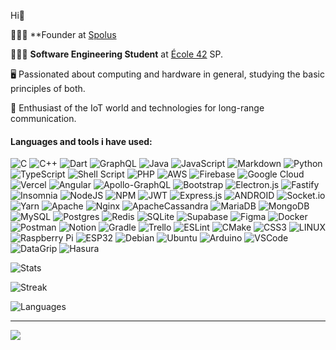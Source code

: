 Hi🖖

👨🏻‍💻 **Founder at [Spolus](https://www.spolus.io/)

👨🏻‍🎓 **Software Engineering Student** at [École 42](https://www.42sp.org.br/) SP.
 
🖥️ Passionated about computing and hardware in general, studying the basic principles of both.

📡 Enthusiast of the IoT world and technologies for long-range communication.



#### Languages and tools i have used:
![C](https://img.shields.io/badge/c-%2300599C.svg?style=flat-square&logo=c&logoColor=white) ![C++](https://img.shields.io/badge/c++-%2300599C.svg?style=flat-square&logo=c%2B%2B&logoColor=white) ![Dart](https://img.shields.io/badge/dart-%230175C2.svg?style=flat-square&logo=dart&logoColor=white) ![GraphQL](https://img.shields.io/badge/-GraphQL-E10098?style=flat-square&logo=graphql&logoColor=white) ![Java](https://img.shields.io/badge/java-%23ED8B00.svg?style=flat-square&logo=java&logoColor=white) ![JavaScript](https://img.shields.io/badge/javascript-%23323330.svg?style=flat-square&logo=javascript&logoColor=%23F7DF1E) ![Markdown](https://img.shields.io/badge/markdown-%23000000.svg?style=flat-square&logo=markdown&logoColor=white) ![Python](https://img.shields.io/badge/python-3670A0?style=flat-square&logo=python&logoColor=ffdd54) ![TypeScript](https://img.shields.io/badge/typescript-%23007ACC.svg?style=flat-square&logo=typescript&logoColor=white) ![Shell Script](https://img.shields.io/badge/shell_script-%23121011.svg?style=flat-square&logo=gnu-bash&logoColor=white) ![PHP](https://img.shields.io/badge/php-%23777BB4.svg?style=flat-square&logo=php&logoColor=white) ![AWS](https://img.shields.io/badge/AWS-%23FF9900.svg?style=flat-square&logo=amazon-aws&logoColor=white) ![Firebase](https://img.shields.io/badge/firebase-%23039BE5.svg?style=flat-square&logo=firebase) ![Google Cloud](https://img.shields.io/badge/Google%20Cloud-%234285F4.svg?style=flat-square&logo=google-cloud&logoColor=white) ![Vercel](https://img.shields.io/badge/vercel-%23000000.svg?style=flat-square&logo=vercel&logoColor=white) ![Angular](https://img.shields.io/badge/angular-%23DD0031.svg?style=flat-square&logo=angular&logoColor=white) ![Apollo-GraphQL](https://img.shields.io/badge/-ApolloGraphQL-311C87?style=flat-square&logo=apollo-graphql) ![Bootstrap](https://img.shields.io/badge/bootstrap-%23563D7C.svg?style=flat-square&logo=bootstrap&logoColor=white) ![Electron.js](https://img.shields.io/badge/Electron-191970?style=flat-square&logo=Electron&logoColor=white) ![Fastify](https://img.shields.io/badge/fastify-%23000000.svg?style=flat-square&logo=fastify&logoColor=white) ![Insomnia](https://img.shields.io/badge/Insomnia-black?style=flat-square&logo=insomnia&logoColor=5849BE) ![NodeJS](https://img.shields.io/badge/node.js-6DA55F?style=flat-square&logo=node.js&logoColor=white) ![NPM](https://img.shields.io/badge/NPM-%23000000.svg?style=flat-square&logo=npm&logoColor=white) ![JWT](https://img.shields.io/badge/JWT-black?style=flat-square&logo=JSON%20web%20tokens) ![Express.js](https://img.shields.io/badge/express.js-%23404d59.svg?style=flat-square&logo=express&logoColor=%2361DAFB) ![ANDROID](https://img.shields.io/badge/android-%2320232a.svg?style=flat-square&logo=android&logoColor=%a4c639) ![Socket.io](https://img.shields.io/badge/Socket.io-black?style=flat-square&logo=socket.io&badgeColor=010101) ![Yarn](https://img.shields.io/badge/yarn-%232C8EBB.svg?style=flat-square&logo=yarn&logoColor=white) ![Apache](https://img.shields.io/badge/apache-%23D42029.svg?style=flat-square&logo=apache&logoColor=white) ![Nginx](https://img.shields.io/badge/nginx-%23009639.svg?style=flat-square&logo=nginx&logoColor=white) ![ApacheCassandra](https://img.shields.io/badge/cassandra-%231287B1.svg?style=flat-square&logo=apache-cassandra&logoColor=white) ![MariaDB](https://img.shields.io/badge/MariaDB-003545?style=flat-square&logo=mariadb&logoColor=white) ![MongoDB](https://img.shields.io/badge/MongoDB-%234ea94b.svg?style=flat-square&logo=mongodb&logoColor=white) ![MySQL](https://img.shields.io/badge/mysql-%2300f.svg?style=flat-square&logo=mysql&logoColor=white) ![Postgres](https://img.shields.io/badge/postgres-%23316192.svg?style=flat-square&logo=postgresql&logoColor=white) ![Redis](https://img.shields.io/badge/redis-%23DD0031.svg?style=flat-square&logo=redis&logoColor=white) ![SQLite](https://img.shields.io/badge/sqlite-%2307405e.svg?style=flat-square&logo=sqlite&logoColor=white) 	![Supabase](https://img.shields.io/badge/Supabase-3ECF8E?style=flat-square&logo=supabase&logoColor=white) 	![Figma](https://img.shields.io/badge/figma-%23F24E1E.svg?style=flat-square&logo=figma&logoColor=white)  ![Docker](https://img.shields.io/badge/docker-%230db7ed.svg?style=flat-square&logo=docker&logoColor=white) ![Postman](https://img.shields.io/badge/Postman-FF6C37?style=flat-square&logo=postman&logoColor=white) ![Notion](https://img.shields.io/badge/Notion-%23000000.svg?style=flat-square&logo=notion&logoColor=white) ![Gradle](https://img.shields.io/badge/Gradle-02303A.svg?style=flat-square&logo=Gradle&logoColor=white)  ![Trello](https://img.shields.io/badge/Trello-%23026AA7.svg?style=flat-square&logo=Trello&logoColor=white) ![ESLint](https://img.shields.io/badge/ESLint-4B3263?style=flat-square&logo=eslint&logoColor=white) ![CMake](https://img.shields.io/badge/CMake-%23008FBA.svg?style=flat-square&logo=cmake&logoColor=white) ![CSS3](https://img.shields.io/badge/css3-%231572B6.svg?style=flat-square&logo=css3&logoColor=white) ![LINUX](https://img.shields.io/badge/Linux-FCC624?style=flat-square&logo=linux&logoColor=black) ![Raspberry Pi](https://img.shields.io/badge/-RaspberryPi-C51A4A?style=flat-square&logo=Raspberry-Pi) ![ESP32](https://img.shields.io/badge/-ESP32-grey?logo=Espressif&style=flat-square&logoColor=red) ![Debian](https://img.shields.io/badge/-Debian-A80030?style=flat-square&logo=Debian&logoColor=white) ![Ubuntu](https://img.shields.io/badge/-Ubuntu-772953?logo=Ubuntu&style=flat-square&logoColor=white) ![Arduino](https://img.shields.io/badge/-Arduino-00979D?style=flat-square&logo=Arduino&logoColor=white) ![VSCode](https://img.shields.io/badge/-Visual%20Studio%20Code-23A9F2?style=flat-square&logo=Visual%20Studio%20Code&logoColor=white") ![DataGrip](https://img.shields.io/badge/-DataGrip-black?style=flat-square&logo=DataGrip&logoColor=white") ![Hasura](https://img.shields.io/badge/-Hasura-white?style=flat-square&logo=Hasura&logoColor=cyan")

![Stats](https://github-readme-stats-figueiredostable.vercel.app/api?username=figueiredostable&theme=synthwave&hide_border=false&include_all_commits=true&count_private=true&show_icons=true&card_width=800)

![Streak](https://github-readme-streak-stats.herokuapp.com/?user=figueiredoStable&theme=synthwave&hide_border=false&card_width=800) 

![Languages](https://github-readme-stats-figueiredostable.vercel.app/api/top-langs/?username=figueiredostable&langs_count=10&layout=compact&theme=synthwave&exclude_repo=github-readme-stats-fs,figueiredostable.github.io&hide=html&card_width=800)


---
![](https://visitcount.itsvg.in/api?id=figueiredoStable&icon=2&color=0)
